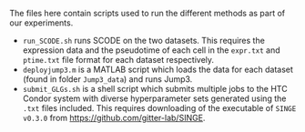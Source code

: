 The files here contain scripts used to run the different methods as part of our experiments.

- `run_SCODE.sh` runs SCODE on the two datasets. This requires the expression data and the pseudotime of each cell in the `expr.txt` and `ptime.txt` file format for each dataset respectively.
- `deployjump3.m` is a MATLAB script which loads the data for each dataset (found in folder `Jump3_data`) and runs Jump3.
- `submit_GLGs.sh` is a shell script which submits multiple jobs to the HTC Condor system with diverse hyperparameter sets generated using the `.txt` files included. This requires downloading of the executable of `SINGE v0.3.0` from  https://github.com/gitter-lab/SINGE.

